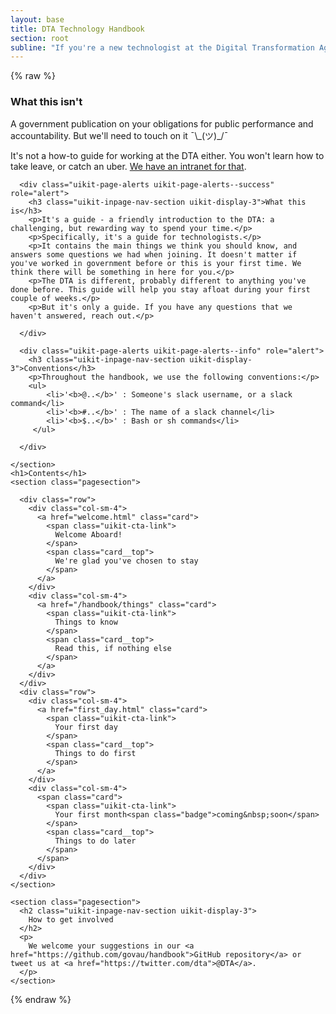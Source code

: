```yaml
---
layout: base
title: DTA Technology Handbook
section: root
subline: "If you're a new technologist at the Digital Transformation Agency, or considering working with us, then this is for you."
---
```


{% raw %}
<div class="row">
  <div class="col-sm-12">
    <section class="pagesection">
      <div class="uikit-page-alerts uikit-page-alerts--warning" role="alert">
        <h3 class="uikit-display-3">What this isn't</h3>
        <p>A government publication on your obligations for public performance and accountability. But we'll need to touch on it ¯\_(ツ)_/¯</p>
        <p>It's not a how-to guide for working at the DTA either. You won't learn how to take leave, or catch an uber. <a href="http://intranet.digital.gov.au/">We have an intranet for that</a>.</p>
      </div>

      <div class="uikit-page-alerts uikit-page-alerts--success" role="alert">
        <h3 class="uikit-inpage-nav-section uikit-display-3">What this is</h3>
        <p>It's a guide - a friendly introduction to the DTA: a challenging, but rewarding way to spend your time.</p>
        <p>Specifically, it's a guide for technologists.</p>
        <p>It contains the main things we think you should know, and answers some questions we had when joining. It doesn't matter if you've worked in government before or this is your first time. We think there will be something in here for you.</p>
        <p>The DTA is different, probably different to anything you've done before. This guide will help you stay afloat during your first couple of weeks.</p>
        <p>But it's only a guide. If you have any questions that we haven't answered, reach out.</p>

      </div>
      
      <div class="uikit-page-alerts uikit-page-alerts--info" role="alert">
        <h3 class="uikit-inpage-nav-section uikit-display-3">Conventions</h3>
        <p>Throughout the handbook, we use the following conventions:</p>
        <ul>
            <li>'<b>@..</b>' : Someone's slack username, or a slack command</li>
            <li>'<b>#..</b>' : The name of a slack channel</li>
            <li>'<b>$..</b>' : Bash or sh commands</li>
         </ul>

      </div>
      
    </section>
    <h1>Contents</h1>
    <section class="pagesection">

      <div class="row">
        <div class="col-sm-4">
          <a href="welcome.html" class="card">
            <span class="uikit-cta-link">
              Welcome Aboard!
            </span>
            <span class="card__top">
              We're glad you've chosen to stay
            </span>
          </a>
        </div>
        <div class="col-sm-4">
          <a href="/handbook/things" class="card">
            <span class="uikit-cta-link">
              Things to know
            </span>
            <span class="card__top">
              Read this, if nothing else
            </span>
          </a>
        </div>
      </div>
      <div class="row">
        <div class="col-sm-4">
          <a href="first_day.html" class="card">
            <span class="uikit-cta-link">
              Your first day
            </span>
            <span class="card__top">
              Things to do first
            </span>
          </a>
        </div>
        <div class="col-sm-4">
          <span class="card">
            <span class="uikit-cta-link">
              Your first month<span class="badge">coming&nbsp;soon</span>
            </span>
            <span class="card__top">
              Things to do later
            </span>
          </span>
        </div>
      </div>
    </section>

    <section class="pagesection">
      <h2 class="uikit-inpage-nav-section uikit-display-3">
        How to get involved
      </h2>
      <p>
        We welcome your suggestions in our <a href="https://github.com/govau/handbook">GitHub repository</a> or tweet us at <a href="https://twitter.com/dta">@DTA</a>.
      </p>
    </section>
  </div>
</div>

{% endraw %}

